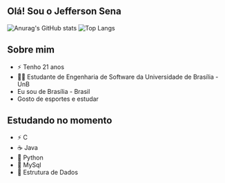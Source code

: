 ## Olá! Sou o Jefferson Sena 

![Anurag's GitHub stats](https://github-readme-stats.vercel.app/api?username=JeffersonSenaa&count_private=true&show_icons=true&theme=dark)
![Top Langs](https://github-readme-stats.vercel.app/api/top-langs/?username=JeffersonSenaa&hide_progress=true&theme=dark&langs_count=8)

## Sobre mim

- ⚡ Tenho 21 anos
- 👨‍💻 Estudante de Engenharia de Software da Universidade de Brasília - UnB
- Eu sou de Brasília - Brasil
- Gosto de esportes e estudar

## Estudando no momento
- ⚡ C
- ☕ Java
- 🐍 Python
- 🐬 MySql
- 🎲 Estrutura de Dados
